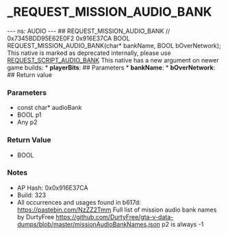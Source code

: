 # _REQUEST_MISSION_AUDIO_BANK

--- ns: AUDIO --- ## REQUEST_MISSION_AUDIO_BANK  // 0x7345BDD95E62E0F2 0x916E37CA BOOL REQUEST_MISSION_AUDIO_BANK(char* bankName, BOOL bOverNetwork);  This native is marked as deprecated internally, please use [REQUEST_SCRIPT_AUDIO_BANK](#_0x2F844A8B08D76685)  This native has a new argument on newer game builds: * **playerBits**:  ## Parameters * **bankName**: * **bOverNetwork**:  ## Return value

### Parameters
* const char* audioBank
* BOOL p1
* Any p2

### Return Value
* BOOL

### Notes
* AP Hash: 0x0x916E37CA
* Build: 323
* All occurrences and usages found in b617d: https://pastebin.com/NzZZ2Tmm
Full list of mission audio bank names by DurtyFree https://github.com/DurtyFree/gta-v-data-dumps/blob/master/missionAudioBankNames.json
p2 is always -1

